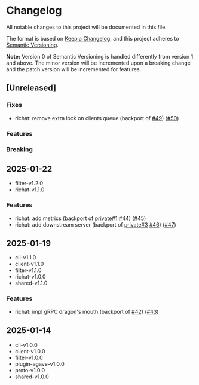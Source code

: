 # Changelog

All notable changes to this project will be documented in this file.

The format is based on [Keep a Changelog](https://keepachangelog.com/en/1.0.0/),
and this project adheres to [Semantic Versioning](https://semver.org/spec/v2.0.0.html).

**Note:** Version 0 of Semantic Versioning is handled differently from version 1 and above.
The minor version will be incremented upon a breaking change and the patch version will be incremented for features.

## [Unreleased]

### Fixes

- richat: remove extra lock on clients queue (backport of [#49](https://github.com/lamports-dev/richat/pull/49)) ([#50](https://github.com/lamports-dev/richat/pull/50))

### Features

### Breaking

## 2025-01-22

- filter-v1.2.0
- richat-v1.1.0

### Features

- richat: add metrics (backport of [private#1](https://github.com/lamports-dev/richat-private/pull/1) [#44](https://github.com/lamports-dev/richat/pull/44)) ([#45](https://github.com/lamports-dev/richat/pull/45))
- richat: add downstream server (backport of [private#3](https://github.com/lamports-dev/richat-private/pull/3) [#46](https://github.com/lamports-dev/richat/pull/46)) ([#47](https://github.com/lamports-dev/richat/pull/47))

## 2025-01-19

- cli-v1.1.0
- client-v1.1.0
- filter-v1.1.0
- richat-v1.0.0
- shared-v1.1.0

### Features

- richat: impl gRPC dragon's mouth (backport of [#42](https://github.com/lamports-dev/richat/pull/42)) ([#43](https://github.com/lamports-dev/richat/pull/43))

## 2025-01-14

- cli-v1.0.0
- client-v1.0.0
- filter-v1.0.0
- plugin-agave-v1.0.0
- proto-v1.0.0
- shared-v1.0.0
